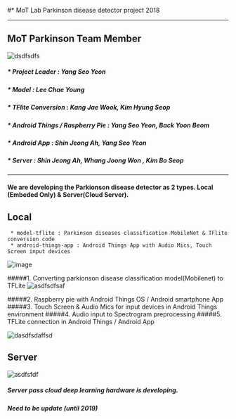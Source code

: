 

#*  MoT Lab Parkinson disease detector project 2018

-----------------------------------------------------------------
## MoT Parkinson Team Member

![dsdfsdfs](https://user-images.githubusercontent.com/10994112/47387546-9c9eba80-d74a-11e8-88fd-6b64de1fbf47.JPG)
 
##### * Project Leader : Yang Seo Yeon 
##### * Model : Lee Chae Young
##### * TFlite Conversion : Kang Jae Wook, Kim Hyung Seop
##### * Android Things / Raspberry Pie : Yang Seo Yeon, Back Yoon Beom
##### * Android App : Shin Jeong Ah, Yang Seo Yeon
##### * Server : Shin Jeong Ah, Whang Joong Won , Kim Bo Seop


----------------------------------------------------------

#### We are developing the Parkionson disease detector as 2 types. Local (Embeded Only) & Server(Cloud Server).
## Local

```buildoutcfg
 * model-tflite : Parkinson diseases classification MobileNet & TFlite conversion code
 * android-things-app : Android Things App with Audio Mics, Touch Screen input devices
```

![image](https://user-images.githubusercontent.com/10994112/47386937-f0a89f80-d748-11e8-87de-2a6631b7a1a6.png)

#####1. Converting parkionson disease classification model(Mobilenet) to TFLite
![asdfsdfsaf](https://user-images.githubusercontent.com/10994112/47388151-695d2b00-d74c-11e8-803a-a0c2c4a68839.JPG)

#####2. Raspberry pie with Android Things OS / Android smartphone App
#####3. Touch Screen & Audio Mics for input devices in Android Things environment
#####4. Audio input to Spectrogram preprocessing
#####5. TFLite connection in Android Things / Android App

![dasdfsdaffsd](https://user-images.githubusercontent.com/10994112/47388059-2733e980-d74c-11e8-9b59-27b5eca8b344.JPG)



## Server

![asdfsfdf](https://user-images.githubusercontent.com/10994112/47387315-f488f180-d749-11e8-85b3-8ade1a094c4c.JPG)
 
 ##### Server pass cloud deep learning hardware is developing.
 ##### Need to be update (until 2019)
 
 